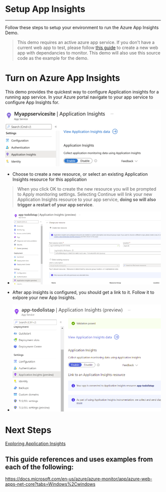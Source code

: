 ﻿# Setup App Insights

--------------------------------------

Follow these steps to setup your environment to run the Azure App Insights Demo.  

> This demo requires an active azure app service.  If you don't have a current web app to test, please follow [this guide](https://docs.microsoft.com/en-us/azure/app-service/tutorial-dotnetcore-sqldb-app?pivots=platform-linux&tabs=azure-portal%2Cvisualstudio-deploy%2Cdeploy-instructions-azure-portal%2Cazure-portal-logs%2Cazure-portal-resources#1---set-up-the-sample-application) to create a new web app with dependancies to monitor. This demo will also use this source code as the example for the demo.

# Turn on Azure App Insights
This demo provides the quickest way to configure Application insights for a running app service.
In your Azure portal navigate to your app service to configure App Insights for.

![AIMenu](img/AppInsightsMenu.png)
- Choose to create a new resource, or select an existing Application Insights resource for this application
>When you click OK to create the new resource you will be prompted to Apply monitoring settings. Selecting Continue will link your new Application Insights resource to your app service, **doing so will also trigger a restart of your app service**.

- ![resource](img/resource.png)

- After app insights is configured, you should get a link to it.  Follow it to exlpore your new App Insights.
- ![resource](img/success.png)


# Next Steps
[Exploring Application Insights](Explore.md)

## This guide references and uses examples from each of the following:
https://docs.microsoft.com/en-us/azure/azure-monitor/app/azure-web-apps-net-core?tabs=Windows%2Cwindows
